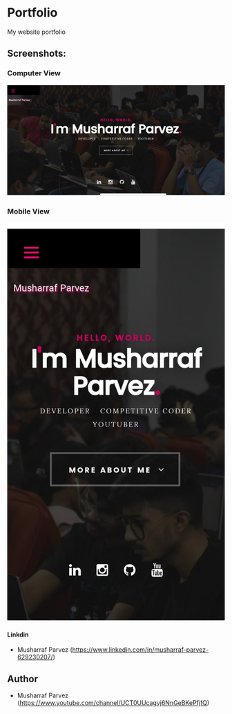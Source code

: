 # Portfolio
My website portfolio

## Screenshots:

### Computer View
![alt text](./Portfolio.png)

### Mobile View
![alt text](./Portfolio_mobile.jpg)

#### Linkdin
* Musharraf Parvez (https://www.linkedin.com/in/musharraf-parvez-629230207/)

## Author
* Musharraf Parvez (https://www.youtube.com/channel/UCT0UUcagvj6NnGeBKePfjfQ)
